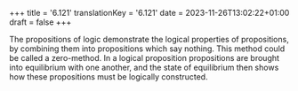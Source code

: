 +++
title = '6.121'
translationKey = '6.121'
date = 2023-11-26T13:02:22+01:00
draft = false
+++

The propositions of logic demonstrate the logical properties of propositions, by combining them into propositions which say nothing.
This method could be called a zero-method. In a logical proposition propositions are brought into equilibrium with one another, and the state of equilibrium then shows how these propositions must be logically constructed.
